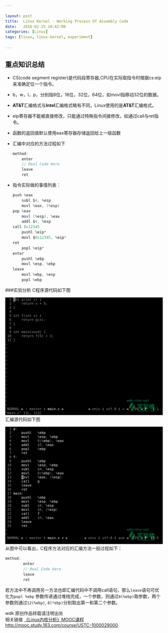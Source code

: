 ```yaml
---

layout: post
title:  Linux Kernel - Working Process Of Assembly Code
date:   2016-02-25 10:42:00
categories: [Linux]
tags: [linux, linux-kernel, experiment]

---
```


## 重点知识总结
- CS(code segment register)是代码段寄存器,CPU在实际取指令时根据cs:eip来准确定位一个指令。
- b，w，l，p，分别指8位，16位，32位，64位，如movl指移动32位的数据。
- **AT&T**汇编格式与**Intel**汇编格式略有不同，Linux使用的是**AT&T**汇编格式。
- eip寄存器不能被直接修改，只能通过特殊指令间接修改，如通过call与ret指令。
- 函数的返回值默认使用eax寄存器存储返回给上一级函数
- 汇编中对应的方法过程如下

    ``` C
    method:
        enter
        // Real Code Here
        leave
        ret
    ```

- 指令实际做的事情列表：

    ~~~ Java
    push %eax
        subl $4, %esp
        movl %eax, (%esp)
    pop %eax
        movl (%esp), %eax
        addl $4, %esp
    call 0x12345
        pushl %eip*
        movl $0x12345, %eip*
    ret
        popl %eip*
    enter
        pushl %ebp
        movl %esp, %ebp
    leave
        movl %ebp, %esp
        popl %ebp
    ~~~

###实验分析
C程序源代码如下图

![main.c][1]
汇编源代码如下图

![main.s][2]
从图中可以看出，C程序方法对应的汇编方法一般过程如下：

``` C
method:
        enter
        // Real Code Here
        leave
        ret
```
若方法中不再调用另一方法也即汇编代码中不调用call语句，那么`leave`语句可优化为`popl %ebp`
参数传递通过堆栈完成，一个参数，则通过`8(%ebp)`取参数，两个参数则通过`12(%ebp)`, `8(*ebp)`分别取出第一和第二个参数。

wdk 原创作品转载请注明出处  
相关链接 [《Linux内核分析》MOOC课程http://mooc.study.163.com/course/USTC-1000029000][3]

[1]: /mark/assets/images/2016-02-25-linux-kernel-working-process-of-assembly-code/main-c.png
[2]: /mark/assets/images/2016-02-25-linux-kernel-working-process-of-assembly-code/main-s.png
[3]: http://mooc.study.163.com/course/USTC-1000029000
